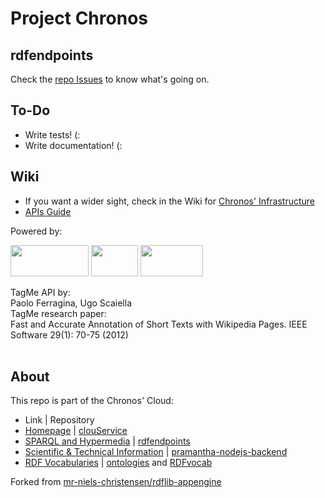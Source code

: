 # Project Chronos
## rdfendpoints

Check the [repo Issues](https://github.com/SpaceAppsXploration/rdfendpoints/issues) to know what's going on.

## To-Do
* Write tests! (:
* Write documentation! (:

## Wiki
* If you want a wider sight, check in the Wiki for [Chronos' Infrastructure](https://github.com/SpaceAppsXploration/rdfendpoints/wiki/Architecture)
* [APIs Guide](https://github.com/SpaceAppsXploration/rdfendpoints/wiki/API-Guide:-REST-and-SPARQL)


Powered by: 

<img src="https://www.jetbrains.com/pycharm/docs/logo_pycharm.png" height="50" width="125" >
<img src="http://www.faviki.com/img/dbpedia_powered.gif" height="50" width="75" >
<img src="http://acube.di.unipi.it/wp-content/uploads/2011/07/powered_by_tagme.png" height="50" width="100" >

TagMe API by:<br/>
Paolo Ferragina, Ugo Scaiella<br/>
TagMe research paper:<br/>
Fast and Accurate Annotation of Short Texts with Wikipedia Pages. IEEE Software 29(1): 70-75 (2012)
<br/><br/>

## About
This repo is part of the Chronos' Cloud:
* Link  | Repository  
* [Homepage](http://www.projectchronos.eu)  | [clouService](https://github.com/SpaceAppsXploration/clouService)
* [SPARQL and Hypermedia](http://hypermedia.projectchronos.eu) | [rdfendpoints](https://github.com/SpaceAppsXploration/rdfendpoints)
* [Scientific & Technical Information](http://taxonomy.projectchronos.eu)  | [pramantha-nodejs-backend](https://github.com/SpaceAppsXploration/pramantha-nodejs-backend)
* [RDF Vocabularies](http://ontology.projectchronos.eu)  | [ontologies](https://github.com/SpaceAppsXploration/ontologies) and [RDFvocab](https://github.com/SpaceAppsXploration/RDFvocab)  


Forked from [mr-niels-christensen/rdflib-appengine](https://github.com/mr-niels-christensen/rdflib-appengine)